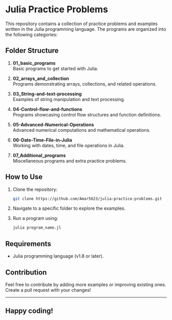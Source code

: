 

# Julia Practice Problems

This repository contains a collection of practice problems and examples written in the Julia programming language. The programs are organized into the following categories:

## Folder Structure

1. **01_basic_programs**  
   Basic programs to get started with Julia.

2. **02_arrays_and_collection**  
   Programs demonstrating arrays, collections, and related operations.

3. **03_String-and-text-processing**  
   Examples of string manipulation and text processing.

4. **04-Control-flow-and-functions**  
   Programs showcasing control flow structures and function definitions.

5. **05-Advanced-Numerical-Operations**  
   Advanced numerical computations and mathematical operations.

6. **06-Date-Time-File-in-Julia**  
   Working with dates, time, and file operations in Julia.

7. **07_Additional_programs**  
   Miscellaneous programs and extra practice problems.

## How to Use
1. Clone the repository:  
   ```bash
   git clone https://github.com/Amar5623/julia-practice-problems.git
   ```
2. Navigate to a specific folder to explore the examples.

3. Run a program using:  
   ```bash
   julia program_name.jl
   ```

## Requirements
- Julia programming language (v1.8 or later).

## Contribution
Feel free to contribute by adding more examples or improving existing ones. Create a pull request with your changes!

---
## Happy coding!
